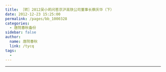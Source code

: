 ```yaml
---
title: ［转］2012吴小莉问答京沪高铁公司董事长蔡庆华（下）
date: 2012-12-23 15:25:00
permalink: /pages/bb_1000328
categories: 
  - 唐院春秋备份
sidebar: false
author: 
  name: 唐院春秋
  link: /tycq
tags: 
  - 
---
```


* * *